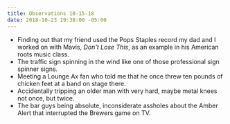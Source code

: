 ```yaml
---
title: Observations 10-15-18
date: 2018-10-23 19:38:00 -05:00
---
```


- Finding out that my friend used the Pops Staples record my dad and I worked on with Mavis, *Don't Lose This*, as an example in his American roots music class.
- The traffic sign spinning in the wind like one of those professional sign spinner signs.
- Meeting a Lounge Ax fan who told me that he once threw ten pounds of chicken feet at a band on stage there.
- Accidentally tripping an older man with very hard, maybe metal knees not once, but twice.
- The bar guys being absolute, inconsiderate assholes about the Amber Alert that interrupted the Brewers game on TV.

